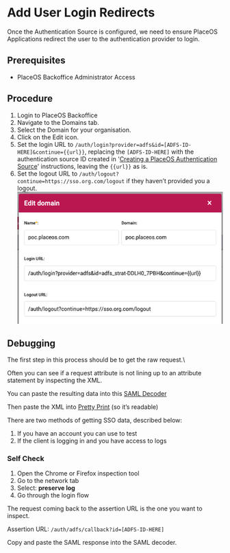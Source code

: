 # Add User Login Redirects

Once the Authentication Source is configured, we need to ensure PlaceOS Applications redirect the user to the authentication provider to login.&#x20;

## Prerequisites

* PlaceOS Backoffice Administrator Access

## Procedure

1. Login to PlaceOS Backoffice
2. Navigate to the Domains tab.
3. Select the Domain for your organisation.
4. Click on the Edit icon.
5. Set the login URL to `/auth/login?provider=adfs&id=[ADFS-ID-HERE]&continue={{url}}`, replacing the `[ADFS-ID-HERE]` with the authentication source ID created in '[Creating a PlaceOS Authentication Source](../../configure-placeos-for-google-workspace/user-authentication/create-a-placeos-authentication-source-for-google.md)' instructions, leaving the `{{url}}` as is.
6. Set the logout URL to `/auth/logout?continue=https://sso.org.com/logout` if they haven’t provided you a logout.\
   ![](<../../../.gitbook/assets/image (14).png>)

## Debugging

The first step in this process should be to get the raw request.\


Often you can see if a request attribute is not lining up to an attribute statement by inspecting the XML.

You can paste the resulting data into this [SAML Decoder](https://www.samltool.com/decode.php)

Then paste the XML into [Pretty Print](https://www.samltool.com/prettyprint.php) (so it’s readable)

There are two methods of getting SSO data, described below:

1. If you have an account you can use to test
2. If the client is logging in and you have access to logs

### Self Check

1. Open the Chrome or Firefox inspection tool
2. Go to the network tab
3. Select: **preserve log**
4. Go through the login flow

The request coming back to the assertion URL is the one you want to inspect.

Assertion URL: `/auth/adfs/callback?id=[ADFS-ID-HERE]`

Copy and paste the SAML response into the SAML decoder.
